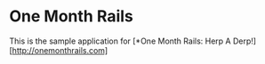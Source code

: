 # One Month Rails

This is the sample application for
[*One Month Rails: Herp A Derp!][http://onemonthrails.com]
